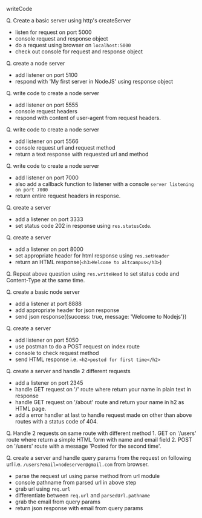 writeCode

Q. Create a basic server using http's createServer
  - listen for request on port 5000
  - console request and response object
  - do a request using browser on `localhost:5000`
  - check out console for request and response object
 
Q. create a node server 
  - add listener on port 5100
  - respond with 'My first server in NodeJS' using response object

Q. write code to create a node server 
  - add listener on port 5555
  - console request headers
  - respond with content of user-agent from request headers.

Q. write code to create a node server 
  - add listener on port 5566
  - console request url and request method
  - return a text response with requested url and method

Q. write code to create a node server 
  - add listener on port 7000
  - also add a callback function to listener with a console `server listening on port 7000`     
  - return entire request headers in response.

Q. create a server
  - add a listener on port 3333
  - set status code 202 in response using `res.statusCode`.

Q. create a server 
  - add a listener on port 8000
  - set appropriate header for html response using `res.setHeader`
  - return an HTML response(`<h3>Welcome to altcampus</h3>`) 

Q. Repeat above question using `res.writeHead` to set status code and Content-Type at the same time.

Q. create a basic node server
  - add a listener at port 8888
  - add appropriate header for json response
  - send json response({success: true, message: 'Welcome to Nodejs'})

Q. create a server
  - add listener on port 5050
  - use postman to do a POST request on index route
  - console to check request method
  - send HTML response i.e. `<h2>posted for first time</h2>`

Q. create a server and handle 2 different requests
  - add a listener on port 2345
  - handle GET request on '/' route where return your name in plain text in response
  - handle GET request on '/about' route and return your name in h2 as HTML page.
  - add a error handler at last to handle request made on other than above routes with a status code of 404.
    
Q. Handle 2 requests on same route with different method
    1. GET on '/users' route where return a simple HTML form with name and email field
    2. POST on '/users' route with a message 'Posted for the second time'.

Q. create a server and handle query params from the request on following url i.e. `/users?email=nodeserver@gmail.com` from browser.

  - parse the request url using parse method from url module
  - console pathname from parsed url in above step
  - grab url using `req.url`
  - differentiate between `req.url` and `parsedUrl.pathname`
  - grab the email from query params
  - return json response with email from query params